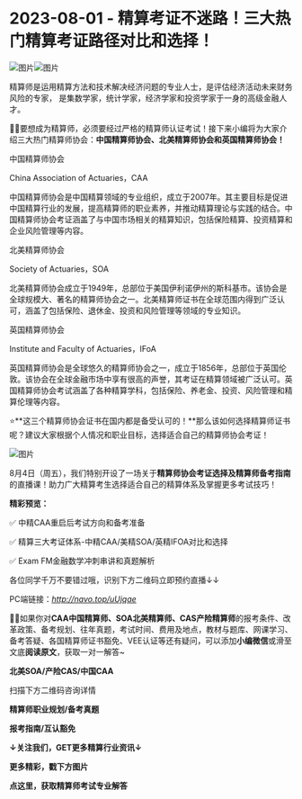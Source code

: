 # 2023-08-01 - 精算考证不迷路！三大热门精算考证路径对比和选择！

![图片](https://mmbiz.qpic.cn/mmbiz_jpg/mK3FpI9af4kg4PH3You8v1p2s4zAl35ZxNnxg0MdNmVTvH2IJcatox7FnBcNAnYE4JN8ZPBDeK1yLvRwqaptmA/640?wx_fmt=jpeg&wxfrom=5&wx_lazy=1&wx_co=1&tp=webp)![图片](https://mmbiz.qpic.cn/mmbiz_gif/mK3FpI9af4kg4PH3You8v1p2s4zAl35ZQkpnCFrL4sxibTsCHduia44N0WRpw0ibe62rGfxowYB0ZzQROPDAlhh3Q/640?wx_fmt=gif&wxfrom=5&wx_lazy=1&tp=webp)

精算师是运用精算方法和技术解决经济问题的专业人士，是评估经济活动未来财务风险的专家， 是集数学家，统计学家，经济学家和投资学家于一身的高级金融人才。

💁‍♀️要想成为精算师，必须要经过严格的精算师认证考试！接下来小编将为大家介绍三大热门精算师协会：**中国精算师协会、北美精算师协会和英国精算师协会！**

中国精算师协会

China Association of Actuaries，CAA

中国精算师协会是中国精算领域的专业组织，成立于2007年。其主要目标是促进中国精算行业的发展，提高精算师的职业素养，并推动精算理论与实践的结合。中国精算师协会考证涵盖了与中国市场相关的精算知识，包括保险精算、投资精算和企业风险管理等内容。

北美精算师协会

Society of Actuaries，SOA

北美精算师协会成立于1949年，总部位于美国伊利诺伊州的斯科基市。该协会是全球规模大、著名的精算师协会之一。北美精算师证书在全球范围内得到广泛认可，涵盖了包括保险、退休金、投资和风险管理等领域的专业知识。

英国精算师协会

Institute and Faculty of Actuaries，IFoA

英国精算师协会是全球悠久的精算师协会之一，成立于1856年，总部位于英国伦敦。该协会在全球金融市场中享有很高的声誉，其考证在精算领域被广泛认可。英国精算师协会考试涵盖了各种精算学科，包括保险、养老金、投资、风险管理和精算伦理等内容。

⭐**这三个精算师协会证书在国内都是备受认可的！**那么该如何选择精算师证书呢？建议大家根据个人情况和职业目标，选择适合自己的精算师协会考证！

![图片](https://mmbiz.qpic.cn/sz_mmbiz_jpg/mK3FpI9af4lwcyv1Y40AjBsuMzziaPQF7tHCoaCY22rqjJat9UFBHyCTSoTG5vHVic1Bx0wPKH2PU4WfiaPalsdeQ/640?wx_fmt=jpeg&tp=webp&wxfrom=5&wx_lazy=1)

8月4日（周五），我们特别开设了一场关于**精算师协会考证选择及精算师备考指南**的直播课！助力广大精算考生选择适合自己的精算体系及掌握更多考试技巧！

**精彩预览：**

✅ 中精CAA重启后考试方向和备考准备

✅ 精算三大考证体系-中精CAA/美精SOA/英精IFOA对比和选择

✅ Exam FM金融数学冲刺串讲和真题解析

各位同学千万不要错过哦，识别下方二维码立即预约直播↓↓


PC端链接：*http://navo.top/uUjqae*

**💁‍♀️**如果你对**CAA中国精算师、SOA北美精算师、CAS产险精算师**的报考条件、改革政策、备考规划、往年真题，考试时间、费用及地点，教材与题库、网课学习、备考答疑、各国精算师证书豁免、VEE认证等还有疑问，可以添加**小编微信**或滑至文底**阅读原文**，获取一对一解答~

**北美SOA/产险CAS/中国CAA**

扫描下方二维码咨询详情


**精算师职业规划/备考真题**

**报考指南/互认豁免**

**↓关注我们，GET更多精算行业资讯↓**

**更多精彩，戳下方图片**



[](http://mp.weixin.qq.com/s?__biz=Mzg5ODgxNDE0NQ==&mid=2247496095&idx=1&sn=1652ad043d7583602c430bfc3007aac3&chksm=c05e6831f729e127b771f250531ddbc5e5fa382e199b4a6f49c73a6c8a3b21102ab8fe3e879f&scene=21#wechat_redirect)

[](http://mp.weixin.qq.com/s?__biz=Mzg5ODgxNDE0NQ==&mid=2247493501&idx=1&sn=7620e474746373a659fe5ef89fbb7cd2&chksm=c05e7ed3f729f7c511ae682b3857e983df48e50f8605ed66cb2ef2297a4871ede24978a97033&scene=21#wechat_redirect)

[](http://mp.weixin.qq.com/s?__biz=Mzg5ODgxNDE0NQ==&mid=2247489828&idx=1&sn=2f1a51ffd3446ee42ce79044e07d35fd&chksm=c05d808af72a099ce34d39a99c651eda6259d38fb4aeb7a4c780bc2725224e0d0fc08236b887&scene=21#wechat_redirect)

[](http://mp.weixin.qq.com/s?__biz=Mzg5ODgxNDE0NQ==&mid=2247487955&idx=1&sn=4cd64dbe9b2ed7a555f78b31464a987b&chksm=c05d887df72a016ba99af58538df3fcffe85c27d0de302cdbafe776b98794878482e6edccbe8&scene=21#wechat_redirect)

[](http://mp.weixin.qq.com/s?__biz=Mzg5ODgxNDE0NQ==&mid=2247488785&idx=1&sn=9c4973f67fd0347a0f0f48f71ad1bb3c&chksm=c05d8cbff72a05a93f2b6d814c18b3328d8715f7c91fe024c32d8ece80f1b0a7e1366634cc52&scene=21#wechat_redirect)

[](http://mp.weixin.qq.com/s?__biz=Mzg5ODgxNDE0NQ==&mid=2247485880&idx=1&sn=0ba2bf0e4451dec32a929e06b118121c&chksm=c05d9016f72a1900fe9894195b322250dec7c7456ca30c5cce94ae6819d30bc65094e2e2719d&scene=21#wechat_redirect)

[](http://mp.weixin.qq.com/s?__biz=Mzg5ODgxNDE0NQ==&mid=2247483716&idx=1&sn=e1df2885756e4f4a72d0567ffa4690bb&chksm=c05d98eaf72a11fca6a29c8eb62754a0b92898373d1de868332308fafe026d4c456fc0f4653f&scene=21#wechat_redirect)

[](http://mp.weixin.qq.com/s?__biz=Mzg5ODgxNDE0NQ==&mid=2247484305&idx=1&sn=faae400b6a109a99b390d9cf3b2e4c29&chksm=c05d9a3ff72a1329c36d211fdd502501b728c1692d079cf95ee41fd0269002f7c72cffff1ad0&scene=21#wechat_redirect)



**点这里，获取精算师考试专业解答**